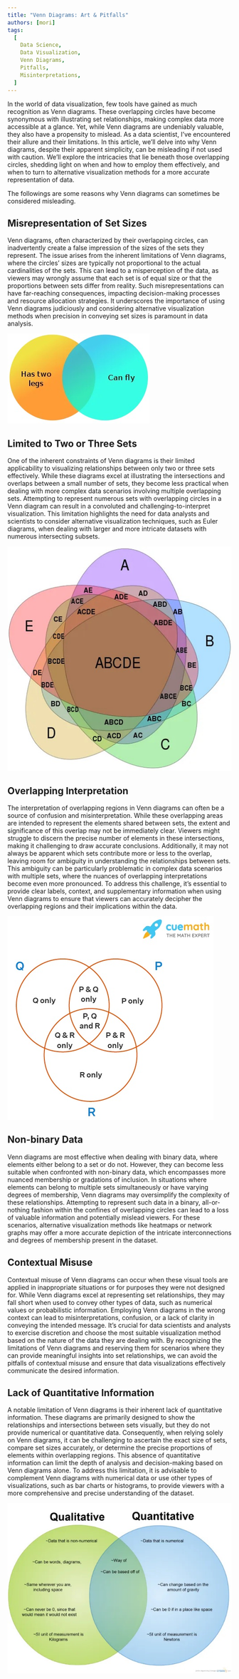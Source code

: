 ```yaml
---
title: "Venn Diagrams: Art & Pitfalls"
authors: [mori]
tags:
  [
    Data Science,
    Data Visualization,
    Venn Diagrams,
    Pitfalls,
    Misinterpretations,
  ]
---
```


In the world of data visualization, few tools have gained as much recognition as Venn diagrams. These overlapping circles have become synonymous with illustrating set relationships, making complex data more accessible at a glance. Yet, while Venn diagrams are undeniably valuable, they also have a propensity to mislead. As a data scientist, I’ve encountered their allure and their limitations. In this article, we’ll delve into why Venn diagrams, despite their apparent simplicity, can be misleading if not used with caution. We’ll explore the intricacies that lie beneath those overlapping circles, shedding light on when and how to employ them effectively, and when to turn to alternative visualization methods for a more accurate representation of data.

<!--truncate-->

The followings are some reasons why Venn diagrams can sometimes be considered misleading.

## Misrepresentation of Set Sizes

Venn diagrams, often characterized by their overlapping circles, can inadvertently create a false impression of the sizes of the sets they represent. The issue arises from the inherent limitations of Venn diagrams, where the circles’ sizes are typically not proportional to the actual cardinalities of the sets. This can lead to a misperception of the data, as viewers may wrongly assume that each set is of equal size or that the proportions between sets differ from reality. Such misrepresentations can have far-reaching consequences, impacting decision-making processes and resource allocation strategies. It underscores the importance of using Venn diagrams judiciously and considering alternative visualization methods when precision in conveying set sizes is paramount in data analysis.

![Wikimedia](img/venn-missrep-set-size.jpeg)

## Limited to Two or Three Sets

One of the inherent constraints of Venn diagrams is their limited applicability to visualizing relationships between only two or three sets effectively. While these diagrams excel at illustrating the intersections and overlaps between a small number of sets, they become less practical when dealing with more complex data scenarios involving multiple overlapping sets. Attempting to represent numerous sets with overlapping circles in a Venn diagram can result in a convoluted and challenging-to-interpret visualization. This limitation highlights the need for data analysts and scientists to consider alternative visualization techniques, such as Euler diagrams, when dealing with larger and more intricate datasets with numerous intersecting subsets.

![Wikimedia](img/venn-limited.jpeg)

## Overlapping Interpretation

The interpretation of overlapping regions in Venn diagrams can often be a source of confusion and misinterpretation. While these overlapping areas are intended to represent the elements shared between sets, the extent and significance of this overlap may not be immediately clear. Viewers might struggle to discern the precise number of elements in these intersections, making it challenging to draw accurate conclusions. Additionally, it may not always be apparent which sets contribute more or less to the overlap, leaving room for ambiguity in understanding the relationships between sets. This ambiguity can be particularly problematic in complex data scenarios with multiple sets, where the nuances of overlapping interpretations become even more pronounced. To address this challenge, it’s essential to provide clear labels, context, and supplementary information when using Venn diagrams to ensure that viewers can accurately decipher the overlapping regions and their implications within the data.

![](img/venn-overlap.jpeg)

## Non-binary Data

Venn diagrams are most effective when dealing with binary data, where elements either belong to a set or do not. However, they can become less suitable when confronted with non-binary data, which encompasses more nuanced membership or gradations of inclusion. In situations where elements can belong to multiple sets simultaneously or have varying degrees of membership, Venn diagrams may oversimplify the complexity of these relationships. Attempting to represent such data in a binary, all-or-nothing fashion within the confines of overlapping circles can lead to a loss of valuable information and potentially mislead viewers. For these scenarios, alternative visualization methods like heatmaps or network graphs may offer a more accurate depiction of the intricate interconnections and degrees of membership present in the dataset.

## Contextual Misuse

Contextual misuse of Venn diagrams can occur when these visual tools are applied in inappropriate situations or for purposes they were not designed for. While Venn diagrams excel at representing set relationships, they may fall short when used to convey other types of data, such as numerical values or probabilistic information. Employing Venn diagrams in the wrong context can lead to misinterpretations, confusion, or a lack of clarity in conveying the intended message. It’s crucial for data scientists and analysts to exercise discretion and choose the most suitable visualization method based on the nature of the data they are dealing with. By recognizing the limitations of Venn diagrams and reserving them for scenarios where they can provide meaningful insights into set relationships, we can avoid the pitfalls of contextual misuse and ensure that data visualizations effectively communicate the desired information.

## Lack of Quantitative Information

A notable limitation of Venn diagrams is their inherent lack of quantitative information. These diagrams are primarily designed to show the relationships and intersections between sets visually, but they do not provide numerical or quantitative data. Consequently, when relying solely on Venn diagrams, it can be challenging to ascertain the exact size of sets, compare set sizes accurately, or determine the precise proportions of elements within overlapping regions. This absence of quantitative information can limit the depth of analysis and decision-making based on Venn diagrams alone. To address this limitation, it is advisable to complement Venn diagrams with numerical data or use other types of visualizations, such as bar charts or histograms, to provide viewers with a more comprehensive and precise understanding of the dataset.

![](img/venn-lack-quant-info.jpeg)
